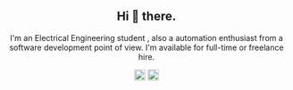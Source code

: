 
<h2 align="center">Hi 👋 there.</h2>  
<p align="center">I'm an Electrical Engineering student , also a automation enthusiast from a software development point of view. I'm available for full-time or freelance hire.
   

<p align="center">  
<a href="https://twitter.com/kabue murage" target="blank"><img align="center" src="https://cdn.jsdelivr.net/npm/simple-icons@3.0.1/icons/twitter.svg" alt="kabue murage" height="20" width="20" /></a>  
<a href="https://linkedin.com/in/kabue murage" target="blank"><img align="center" src="https://cdn.jsdelivr.net/npm/simple-icons@3.0.1/icons/linkedin.svg" alt="kabue murage" height="20" width="20" /></a>  
</p>
